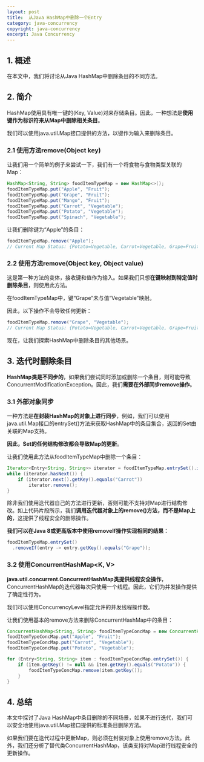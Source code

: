 ```yaml
---
layout: post
title:  从Java HashMap中删除一个Entry
category: java-concurrency
copyright: java-concurrency
excerpt: Java Concurrency
---
```


## 1. 概述

在本文中，我们将讨论从Java HashMap中删除条目的不同方法。

## 2. 简介

HashMap使用具有唯一键的(Key, Value)对来存储条目。因此，一种想法是**使用键作为标识符来从Map中删除相关条目**。

我们可以使用java.util.Map接口提供的方法，以键作为输入来删除条目。

### 2.1 使用方法remove(Object key)

让我们用一个简单的例子来尝试一下，我们有一个将食物与食物类型关联的Map：

```java
HashMap<String, String> foodItemTypeMap = new HashMap<>();
foodItemTypeMap.put("Apple", "Fruit");
foodItemTypeMap.put("Grape", "Fruit");
foodItemTypeMap.put("Mango", "Fruit");
foodItemTypeMap.put("Carrot", "Vegetable");
foodItemTypeMap.put("Potato", "Vegetable");
foodItemTypeMap.put("Spinach", "Vegetable");
```

让我们删除键为“Apple”的条目：

```java
foodItemTypeMap.remove("Apple");
// Current Map Status: {Potato=Vegetable, Carrot=Vegetable, Grape=Fruit, Mango=Fruit, Spinach=Vegetable}
```

### 2.2 使用方法remove(Object key, Object value)

这是第一种方法的变体，接收键和值作为输入。如果我们只想**在键映射到特定值时删除条目**，则使用此方法。

在foodItemTypeMap中，键“Grape”未与值“Vegetable”映射。

因此，以下操作不会导致任何更新：

```java
foodItemTypeMap.remove("Grape", "Vegetable");
// Current Map Status: {Potato=Vegetable, Carrot=Vegetable, Grape=Fruit, Mango=Fruit, Spinach=Vegetable}
```

现在，让我们探索HashMap中删除条目的其他场景。

## 3. 迭代时删除条目

**HashMap类是不同步的**，如果我们尝试同时添加或删除一个条目，则可能导致ConcurrentModificationException。因此，我们**需要在外部同步remove操作**。

### 3.1 外部对象同步

一种方法是**在封装HashMap的对象上进行同步**，例如，我们可以使用java.util.Map接口的entrySet()方法来获取HashMap中的条目集合，返回的Set由关联的Map支持。

**因此，Set的任何结构修改都会导致Map的更新**。 

让我们使用此方法从foodItemTypeMap中删除一个条目：

```java
Iterator<Entry<String, String>> iterator = foodItemTypeMap.entrySet().iterator();
while (iterator.hasNext()) {
    if (iterator.next().getKey().equals("Carrot"))
        iterator.remove();
}
```

除非我们使用迭代器自己的方法进行更新，否则可能不支持对Map进行结构修改。如上代码片段所示，我们**调用迭代器对象上的remove()方法，而不是Map上的**，这提供了线程安全的删除操作。

**我们可以在Java 8或更高版本中使用removeIf操作实现相同的结果**：

```java
foodItemTypeMap.entrySet()
  .removeIf(entry -> entry.getKey().equals("Grape"));
```

### 3.2 使用ConcurrentHashMap<K, V\>

**java.util.concurrent.ConcurrentHashMap类提供线程安全操作**，ConcurrentHashMap的迭代器每次只使用一个线程。因此，它们为并发操作提供了确定性行为。

我们可以使用ConcurrencyLevel指定允许的并发线程操作数。

让我们使用基本的remove方法来删除ConcurrentHashMap中的条目：

```java
ConcurrentHashMap<String, String> foodItemTypeConcMap = new ConcurrentHashMap<>();
foodItemTypeConcMap.put("Apple", "Fruit");
foodItemTypeConcMap.put("Carrot", "Vegetable");
foodItemTypeConcMap.put("Potato", "Vegetable");

for (Entry<String, String> item : foodItemTypeConcMap.entrySet()) {
    if (item.getKey() != null && item.getKey().equals("Potato")) {
        foodItemTypeConcMap.remove(item.getKey());
    }
}
```

## 4. 总结

本文中探讨了Java HashMap中条目删除的不同场景，如果不进行迭代，我们可以安全地使用java.util.Map接口提供的标准条目删除方法。

如果我们要在迭代过程中更新Map，则必须在封装对象上使用remove方法。此外，我们还分析了替代类ConcurrentHashMap，该类支持对Map进行线程安全的更新操作。